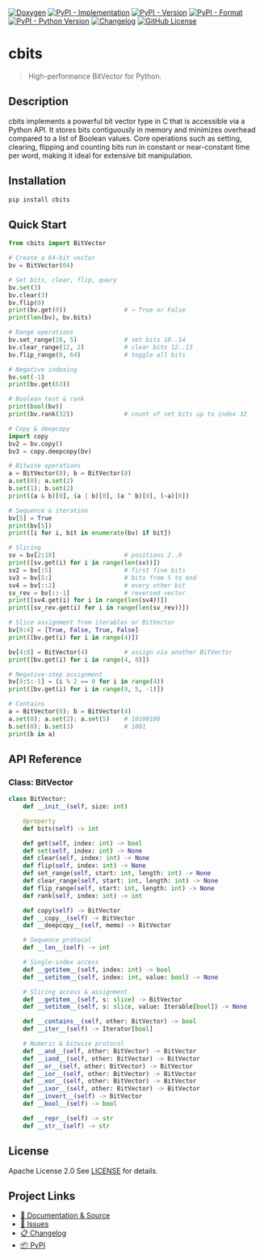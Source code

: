 [![Doxygen](https://img.shields.io/badge/docs-doxygen-2c4aa8.svg?logo=doxygen)](https://lambdaphoenix.github.io/cbits/)
[![PyPI - Implementation](https://img.shields.io/pypi/implementation/cbits.svg)](https://pypi.org/project/cbits/)
[![PyPI - Version](https://img.shields.io/pypi/v/cbits.svg)](https://pypi.org/project/cbits/)
[![PyPI - Format](https://img.shields.io/pypi/format/cbits.svg)](https://pypi.org/project/cbits/#files)
[![PyPI - Python Version](https://img.shields.io/pypi/pyversions/cbits.svg)](https://pypi.org/project/cbits/)
[![Changelog](https://img.shields.io/badge/CHANGELOG-md-blue.svg)](https://github.com/lambdaphoenix/cbits/blob/main/CHANGELOG.md)
[![GitHub License](https://img.shields.io/github/license/lambdaphoenix/cbits.svg)](https://github.com/lambdaphoenix/cbits/blob/main/LICENSE)

# cbits

> High-performance BitVector for Python.


## Description
cbits implements a powerful bit vector type in C that is accessible via a Python API. It stores bits contiguously in memory and minimizes overhead compared to a list of Boolean values. Core operations such as setting, clearing, flipping and counting bits run in constant or near-constant time per word, making it ideal for extensive bit manipulation.


## Installation

```bash
pip install cbits
```

## Quick Start
```python
from cbits import BitVector

# Create a 64-bit vector
bv = BitVector(64)

# Set bits, clear, flip, query
bv.set(3)
bv.clear(3)
bv.flip(0)
print(bv.get(0))                # → True or False
print(len(bv), bv.bits)

# Range operations
bv.set_range(10, 5)             # set bits 10..14
bv.clear_range(12, 2)           # clear bits 12..13
bv.flip_range(0, 64)            # toggle all bits

# Negative indexing
bv.set(-1)
print(bv.get(63))

# Boolean test & rank
print(bool(bv))
print(bv.rank(32))              # count of set bits up to index 32

# Copy & deepcopy
import copy
bv2 = bv.copy()
bv3 = copy.deepcopy(bv)

# Bitwise operations
a = BitVector(8); b = BitVector(8)
a.set(0); a.set(2)
b.set(1); b.set(2)
print((a & b)[0], (a | b)[0], (a ^ b)[0], (~a)[0])

# Sequence & iteration
bv[5] = True
print(bv[5])
print([i for i, bit in enumerate(bv) if bit])

# Slicing
sv = bv[2:10]                   # positions 2..9
print([sv.get(i) for i in range(len(sv))])
sv2 = bv[:5]                    # first five bits
sv3 = bv[5:]                    # bits from 5 to end
sv4 = bv[::2]                   # every other bit
sv_rev = bv[::-1]               # reversed vector
print([sv4.get(i) for i in range(len(sv4))])
print([sv_rev.get(i) for i in range(len(sv_rev))])

# Slice assignment from iterables or BitVector
bv[0:4] = [True, False, True, False]
print([bv.get(i) for i in range(4)])

bv[4:8] = BitVector(4)          # assign via another BitVector
print([bv.get(i) for i in range(4, 8)])

# Negative-step assignment
bv[9:5:-1] = (i % 2 == 0 for i in range(4))
print([bv.get(i) for i in range(9, 5, -1)])

# Contains
a = BitVector(8); b = BitVector(4)
a.set(0); a.set(2); a.set(5)    # 10100100
b.set(0); b.set(3)              # 1001
print(b in a)
```

## API Reference
### Class: BitVector
```python
class BitVector:
    def __init__(self, size: int)

    @property
    def bits(self) -> int

    def get(self, index: int) -> bool
    def set(self, index: int) -> None
    def clear(self, index: int) -> None
    def flip(self, index: int) -> None
    def set_range(self, start: int, length: int) -> None
    def clear_range(self, start: int, length: int) -> None
    def flip_range(self, start: int, length: int) -> None
    def rank(self, index: int) -> int

    def copy(self) -> BitVector
    def __copy__(self) -> BitVector
    def __deepcopy__(self, memo) -> BitVector

    # Sequence protocol
    def __len__(self) -> int

    # Single-index access
    def __getitem__(self, index: int) -> bool
    def __setitem__(self, index: int, value: bool) -> None

    # Slicing access & assignment
    def __getitem__(self, s: slice) -> BitVector
    def __setitem__(self, s: slice, value: Iterable[bool]) -> None

    def __contains__(self, other: BitVector) -> bool
    def __iter__(self) -> Iterator[bool]

    # Numeric & bitwise protocol
    def __and__(self, other: BitVector) -> BitVector
    def __iand__(self, other: BitVector) -> BitVector
    def __or__(self, other: BitVector) -> BitVector
    def __ior__(self, other: BitVector) -> BitVector
    def __xor__(self, other: BitVector) -> BitVector
    def __ixor__(self, other: BitVector) -> BitVector
    def __invert__(self) -> BitVector
    def __bool__(self) -> bool

    def __repr__(self) -> str
    def __str__(self) -> str
```

## License
Apache License 2.0 See [LICENSE](https://github.com/lambdaphoenix/cbits/blob/main/LICENSE) for details.

## Project Links
- [📖 Documentation & Source](https://github.com/lambdaphoenix/cbits)
- [🐛 Issues](https://github.com/lambdaphoenix/cbits/issues)
- [📋 Changelog](https://github.com/lambdaphoenix/cbits/blob/main/CHANGELOG.md)
- [📦 PyPI](https://pypi.org/project/cbits/)
